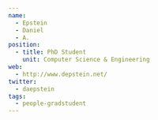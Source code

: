 ```yaml
---
name:
  - Epstein
  - Daniel
  - A.
position:
  - title: PhD Student
    unit: Computer Science & Engineering    
web: 
  - http://www.depstein.net/
twitter:
  - daepstein 
tags:
  - people-gradstudent
---
```

